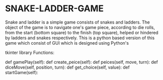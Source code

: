 # SNAKE-LADDER-GAME
Snake and ladder is a simple game consists of snakes and ladders. The object of the game is to navigate one's game piece, according to die rolls, from the start (bottom square) to the finish (top square), helped or hindered by ladders and snakes respectively.  This is a python based version of this game which consist of GUI which is designed using Python's 

tkinter library  Functions:

def gamePlay(self): 
def create_peice(self): 
def peices(self, move, turn): 
def diceMove(self, position, turn): 
def get_choice(self, value): 
def startGame(self):
